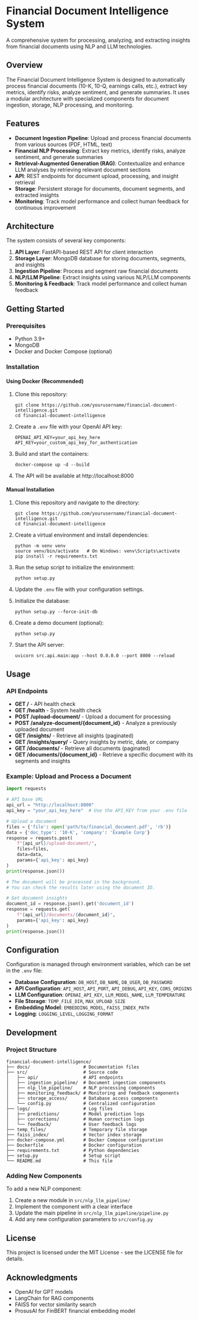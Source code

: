 # Financial Document Intelligence System

A comprehensive system for processing, analyzing, and extracting insights from financial documents using NLP and LLM technologies.

## Overview

The Financial Document Intelligence System is designed to automatically process financial documents (10-K, 10-Q, earnings calls, etc.), extract key metrics, identify risks, analyze sentiment, and generate summaries. It uses a modular architecture with specialized components for document ingestion, storage, NLP processing, and monitoring.

## Features

- **Document Ingestion Pipeline**: Upload and process financial documents from various sources (PDF, HTML, text)
- **Financial NLP Processing**: Extract key metrics, identify risks, analyze sentiment, and generate summaries
- **Retrieval-Augmented Generation (RAG)**: Contextualize and enhance LLM analyses by retrieving relevant document sections
- **API**: REST endpoints for document upload, processing, and insight retrieval
- **Storage**: Persistent storage for documents, document segments, and extracted insights
- **Monitoring**: Track model performance and collect human feedback for continuous improvement

## Architecture

The system consists of several key components:

1. **API Layer**: FastAPI-based REST API for client interaction
2. **Storage Layer**: MongoDB database for storing documents, segments, and insights
3. **Ingestion Pipeline**: Process and segment raw financial documents
4. **NLP/LLM Pipeline**: Extract insights using various NLP/LLM components
5. **Monitoring & Feedback**: Track model performance and collect human feedback

## Getting Started

### Prerequisites

- Python 3.9+
- MongoDB
- Docker and Docker Compose (optional)

### Installation

#### Using Docker (Recommended)

1. Clone this repository:
   ```
   git clone https://github.com/yourusername/financial-document-intelligence.git
   cd financial-document-intelligence
   ```

2. Create a `.env` file with your OpenAI API key:
   ```
   OPENAI_API_KEY=your_api_key_here
   API_KEY=your_custom_api_key_for_authentication
   ```

3. Build and start the containers:
   ```
   docker-compose up -d --build
   ```

4. The API will be available at http://localhost:8000

#### Manual Installation

1. Clone this repository and navigate to the directory:
   ```
   git clone https://github.com/yourusername/financial-document-intelligence.git
   cd financial-document-intelligence
   ```

2. Create a virtual environment and install dependencies:
   ```
   python -m venv venv
   source venv/bin/activate   # On Windows: venv\Scripts\activate
   pip install -r requirements.txt
   ```

3. Run the setup script to initialize the environment:
   ```
   python setup.py
   ```

4. Update the `.env` file with your configuration settings.

5. Initialize the database:
   ```
   python setup.py --force-init-db
   ```

6. Create a demo document (optional):
   ```
   python setup.py
   ```

7. Start the API server:
   ```
   uvicorn src.api.main:app --host 0.0.0.0 --port 8000 --reload
   ```

## Usage

### API Endpoints

- **GET /** - API health check
- **GET /health** - System health check
- **POST /upload-document/** - Upload a document for processing
- **POST /analyze-document/{document_id}** - Analyze a previously uploaded document
- **GET /insights/** - Retrieve all insights (paginated)
- **GET /insights/query/** - Query insights by metric, date, or company
- **GET /documents/** - Retrieve all documents (paginated)
- **GET /documents/{document_id}** - Retrieve a specific document with its segments and insights

### Example: Upload and Process a Document

```python
import requests

# API base URL
api_url = "http://localhost:8000"
api_key = "your_api_key_here"  # Use the API_KEY from your .env file

# Upload a document
files = {'file': open('path/to/financial_document.pdf', 'rb')}
data = {'doc_type': '10-K', 'company': 'Example Corp'}
response = requests.post(
    f"{api_url}/upload-document/",
    files=files,
    data=data,
    params={'api_key': api_key}
)
print(response.json())

# The document will be processed in the background.
# You can check the results later using the document ID.

# Get document insights
document_id = response.json().get('document_id')
response = requests.get(
    f"{api_url}/documents/{document_id}",
    params={'api_key': api_key}
)
print(response.json())
```

## Configuration

Configuration is managed through environment variables, which can be set in the `.env` file:

- **Database Configuration**: `DB_HOST`, `DB_NAME`, `DB_USER`, `DB_PASSWORD`
- **API Configuration**: `API_HOST`, `API_PORT`, `API_DEBUG`, `API_KEY`, `CORS_ORIGINS`
- **LLM Configuration**: `OPENAI_API_KEY`, `LLM_MODEL_NAME`, `LLM_TEMPERATURE`
- **File Storage**: `TEMP_FILE_DIR`, `MAX_UPLOAD_SIZE`
- **Embedding Model**: `EMBEDDING_MODEL`, `FAISS_INDEX_PATH`
- **Logging**: `LOGGING_LEVEL`, `LOGGING_FORMAT`

## Development

### Project Structure

```
financial-document-intelligence/
├── docs/                    # Documentation files
├── src/                     # Source code
│   ├── api/                 # API endpoints
│   ├── ingestion_pipeline/  # Document ingestion components
│   ├── nlp_llm_pipeline/    # NLP processing components
│   ├── monitoring_feedback/ # Monitoring and feedback components
│   ├── storage_access/      # Database access components
│   └── config.py            # Centralized configuration
├── logs/                    # Log files
│   ├── predictions/         # Model prediction logs
│   ├── corrections/         # Human correction logs
│   └── feedback/            # User feedback logs
├── temp_files/              # Temporary file storage
├── faiss_index/             # Vector index storage
├── docker-compose.yml       # Docker Compose configuration
├── Dockerfile               # Docker configuration
├── requirements.txt         # Python dependencies
├── setup.py                 # Setup script
└── README.md                # This file
```

### Adding New Components

To add a new NLP component:

1. Create a new module in `src/nlp_llm_pipeline/`
2. Implement the component with a clear interface
3. Update the main pipeline in `src/nlp_llm_pipeline/pipeline.py`
4. Add any new configuration parameters to `src/config.py`

## License

This project is licensed under the MIT License - see the LICENSE file for details.

## Acknowledgments

- OpenAI for GPT models
- LangChain for RAG components
- FAISS for vector similarity search
- ProsusAI for FinBERT financial embedding model
